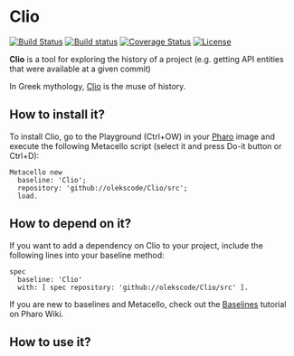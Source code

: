 # Clio

[![Build Status](https://travis-ci.org/olekscode/Clio.svg?branch=master)](https://travis-ci.org/olekscode/Clio)
[![Build status](https://ci.appveyor.com/api/projects/status/awwlnbjafr64b6kh?svg=true)](https://ci.appveyor.com/project/olekscode/clio)
[![Coverage Status](https://coveralls.io/repos/github/olekscode/Clio/badge.svg?branch=master)](https://coveralls.io/github/olekscode/Clio?branch=master)
[![License](https://img.shields.io/badge/license-MIT-blue.svg)](https://raw.githubusercontent.com/olekscode/Clio/master/LICENSE)

**Clio** is a tool for exploring the history of a project (e.g. getting API entities that were available at a given commit)

In Greek mythology, [Clio](https://en.wikipedia.org/wiki/Clio) is the muse of history.

## How to install it?

To install Clio, go to the Playground (Ctrl+OW) in your [Pharo](https://pharo.org/) image and execute the following Metacello script (select it and press Do-it button or Ctrl+D):

```Smalltalk
Metacello new
  baseline: 'Clio';
  repository: 'github://olekscode/Clio/src';
  load.
```

## How to depend on it?

If you want to add a dependency on Clio to your project, include the following lines into your baseline method:

```Smalltalk
spec
  baseline: 'Clio'
  with: [ spec repository: 'github://olekscode/Clio/src' ].
```

If you are new to baselines and Metacello, check out the [Baselines](https://github.com/pharo-open-documentation/pharo-wiki/blob/master/General/Baselines.md) tutorial on Pharo Wiki.

## How to use it?


